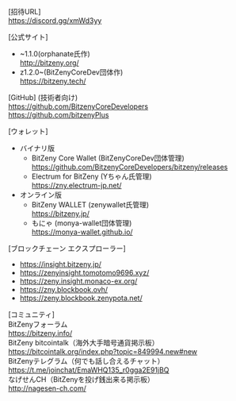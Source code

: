 [招待URL]  
https://discord.gg/xmWd3yy  

[公式サイト]  
- \~1.1.0(orphanate氏作)  
<http://bitzeny.org/>  
- z1.2.0\~(BitZenyCoreDev団体作)  
<https://bitzeny.tech/>  

[GitHub] (技術者向け)  
<https://github.com/BitzenyCoreDevelopers>  
<https://github.com/bitzenyPlus>  

[ウォレット]
- バイナリ版
    - BitZeny Core Wallet (BitZenyCoreDev団体管理)  
      <https://github.com/BitzenyCoreDevelopers/bitzeny/releases>
    - Electrum for BitZeny (Yちゃん氏管理)  
      <https://zny.electrum-jp.net/>
- オンライン版
    - BitZeny WALLET (zenywallet氏管理)  
      <https://bitzeny.jp/>
    - もにゃ (monya-wallet団体管理)  
      <https://monya-wallet.github.io/>

[ブロックチェーン エクスプローラー]  
- <https://insight.bitzeny.jp/>  
- <https://zenyinsight.tomotomo9696.xyz/>  
- <https://zeny.insight.monaco-ex.org/>  
- <https://zny.blockbook.ovh/>
- <https://zeny.blockbook.zenypota.net/>

[コミュニティ]  
BitZenyフォーラム  
<https://bitzeny.info/>  
BitZeny bitcointalk（海外大手暗号通貨掲示板）  
<https://bitcointalk.org/index.php?topic=849994.new#new>  
BitZenyテレグラム（何でも話し合えるチャット）  
<https://t.me/joinchat/EmaWHQ135_r0gga2E91jBQ>  
なげせんCH（BitZenyを投げ銭出来る掲示板）  
<http://nagesen-ch.com/>  
